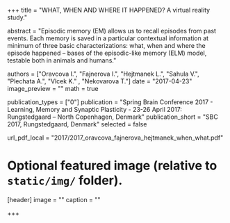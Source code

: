 ﻿+++
title = "WHAT, WHEN AND WHERE IT HAPPENED? A virtual reality study."

abstract = "Episodic memory (EM) allows us to recall episodes from past events. Each memory is saved in a particular contextual information at minimum of three basic characterizations: what, when and where the episode happened – bases of the episodic-like memory (ELM) model, testable both in animals and humans."

authors = ["Oravcova I.", "Fajnerova I.", "Hejtmanek L.", "Sahula V.", "Plechata A.", "Vlcek K." , "Nekovarova T."]
date = "2017-04-23"
image_preview = ""
math = true

publication_types = ["0"]
publication = "Spring Brain Conference 2017 - Learning, Memory and Synaptic Plasticity - 23-26 April 2017: Rungstedgaard – North Copenhagen, Denmark"
publication_short = "SBC 2017, Rungstedgaard, Denmark"
selected = false

url_pdf_local = "2017/2017_oravcova_fajnerova_hejtmanek_when_what.pdf"

# Optional featured image (relative to `static/img/` folder).
[header]
image = ""
caption = ""

+++